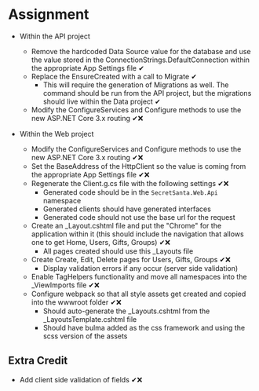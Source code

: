 # Assignment

- Within the API project
  - Remove the hardcoded Data Source value for the database and use the value stored in the ConnectionStrings.DefaultConnection within the appropriate App Settings file ✔
  - Replace the EnsureCreated with a call to Migrate ✔
    - This will require the generation of Migrations as well. The command should be run from the API project, but the migrations should live within the Data project ✔
  - Modify the ConfigureServices and Configure methods to use the new ASP.NET Core 3.x routing ✔❌

- Within the Web project
  - Modify the ConfigureServices and Configure methods to use the new ASP.NET Core 3.x routing ✔❌
  - Set the BaseAddress of the HttpClient so the value is coming from the appropriate App Settings file ✔❌
  - Regenerate the Client.g.cs file with the following settings ✔❌
    - Generated code should be in the `SecretSanta.Web.Api` namespace
    - Generated clients should have generated interfaces
    - Generated code should not use the base url for the request
  - Create an _Layout.cshtml file and put the "Chrome" for the application within it (this should include the navigation that allows one to get Home, Users, Gifts, Groups) ✔❌
    - All pages created should use this _Layouts file
  - Create Create, Edit, Delete pages for Users, Gifts, Groups ✔❌
    - Display validation errors if any occur (server side validation)
  - Enable TagHelpers functionality and move all namespaces into the _ViewImports file ✔❌
  - Configure webpack so that all style assets get created and copied into the wwwroot folder ✔❌
    - Should auto-generate the _Layouts.cshtml from the _LayoutsTemplate.cshtml file
    - Should have bulma added as the css framework and using the scss version of the assets

## Extra Credit
- Add client side validation of fields ✔❌
